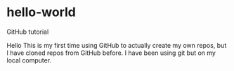 # hello-world
GitHub tutorial

Hello
This is my first time using GitHub to actually create my own repos, but I have cloned repos from GitHub before.
I have been using git but on my local computer.
